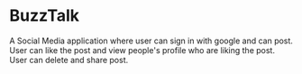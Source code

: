 # BuzzTalk
A Social Media application where user can sign in with google and can post.
User can like the post and view people's profile who are liking the post.
User can delete and share post.
